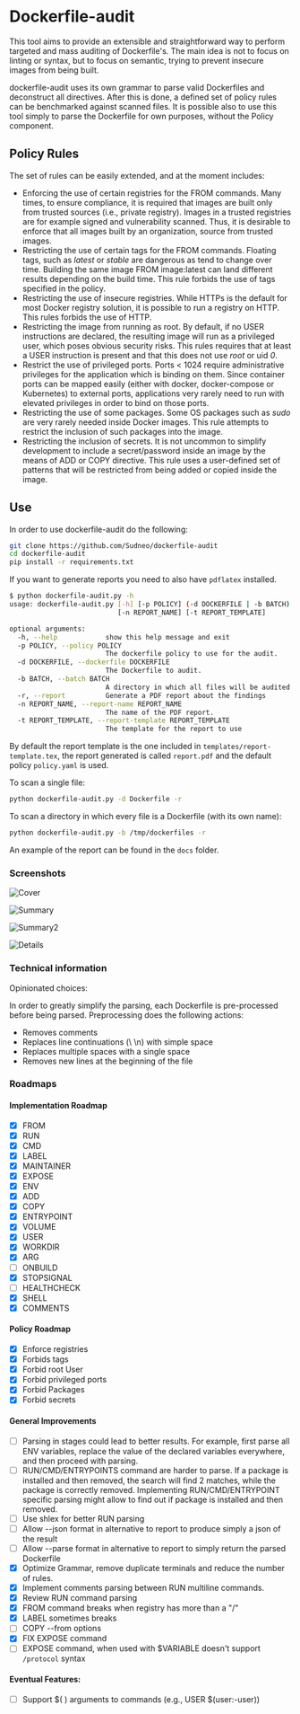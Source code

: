 # Dockerfile-audit

This tool aims to provide an extensible and straightforward way to perform targeted and mass auditing of Dockerfile's.
The main idea is not to focus on linting or syntax, but to focus on semantic, trying to prevent insecure images from being built.

dockerfile-audit uses its own grammar to parse valid Dockerfiles and deconstruct all directives. After this is done, a 
defined set of policy rules can be benchmarked against scanned files. It is possible also to use this tool simply to parse 
the Dockerfile for own purposes, without the Policy component.

## Policy Rules

The set of rules can be easily extended, and at the moment includes:

* Enforcing the use of certain registries for the FROM commands. Many times, to ensure compliance, it is required that
images are built only from trusted sources (i.e., private registry). Images in a trusted registries are for example signed
and vulnerability scanned. Thus, it is desirable to enforce that all images built by an organization, source from trusted 
images.
* Restricting the use of certain tags for the FROM commands. Floating tags, such as *latest* or *stable* are dangerous as
tend to change over time. Building the same image FROM image:latest can land different results depending on the build time.
This rule forbids the use of tags specified in the policy.
* Restricting the use of insecure registries. While HTTPs is the default for most Docker registry solution, it is possible
to run a registry on HTTP. This rules forbids the use of HTTP.
* Restricting the image from running as root. By default, if no USER instructions are declared, the resulting image will
run as a privileged user, which poses obvious security risks. This rules requires that at least a USER instruction is present
and that this does not use *root* or uid *0*.
* Restrict the use of privileged ports. Ports < 1024 require administrative privileges for the application which is binding
on them. Since container ports can be mapped easily (either with docker, docker-compose or Kubernetes) to external ports,
applications very rarely need to run with elevated privileges in order to bind on those ports.
* Restricting the use of some packages. Some OS packages such as *sudo* are very rarely needed inside Docker images. This rule
attempts to restrict the inclusion of such packages into the image.
* Restricting the inclusion of secrets. It is not uncommon to simplify development to include a secret/password inside
an image by the means of ADD or COPY directive. This rule uses a user-defined set of patterns that will be restricted from
being added or copied inside the image.

## Use

In order to use dockerfile-audit do the following:

```bash
git clone https://github.com/Sudneo/dockerfile-audit
cd dockerfile-audit
pip install -r requirements.txt
```

If you want to generate reports you need to also have `pdflatex` installed.

```bash
$ python dockerfile-audit.py -h
usage: dockerfile-audit.py [-h] [-p POLICY] (-d DOCKERFILE | -b BATCH) [-r]
                           [-n REPORT_NAME] [-t REPORT_TEMPLATE]

optional arguments:
  -h, --help            show this help message and exit
  -p POLICY, --policy POLICY
                        The dockerfile policy to use for the audit.
  -d DOCKERFILE, --dockerfile DOCKERFILE
                        The Dockerfile to audit.
  -b BATCH, --batch BATCH
                        A directory in which all files will be audited.
  -r, --report          Generate a PDF report about the findings
  -n REPORT_NAME, --report-name REPORT_NAME
                        The name of the PDF report.
  -t REPORT_TEMPLATE, --report-template REPORT_TEMPLATE
                        The template for the report to use
```

By default the report template is the one included in `templates/report-template.tex`, the report generated is called
`report.pdf` and the default policy `policy.yaml` is used.

To scan a single file:

```bash
python dockerfile-audit.py -d Dockerfile -r
```

To scan a directory in which every file is a Dockerfile (with its own name):

```bash
python dockerfile-audit.py -b /tmp/dockerfiles -r
```

An example of the report can be found in the `docs` folder. 

### Screenshots

![Cover](docs/images/cover.png)

![Summary](docs/images/summary.png)

![Summary2](docs/images/summary2.png)

![Details](docs/images/details.png)

### Technical information

Opinionated choices:

In order to greatly simplify the parsing, each Dockerfile is pre-processed before being parsed.
Preprocessing does the following actions:
* Removes comments
* Replaces line continuations (\ \n) with simple space
* Replaces multiple spaces with a single space
* Removes new lines at the beginning of the file

### Roadmaps

#### Implementation Roadmap

- [X] FROM
- [X] RUN
- [X] CMD
- [X] LABEL
- [X] MAINTAINER
- [X] EXPOSE
- [X] ENV
- [X] ADD
- [X] COPY
- [X] ENTRYPOINT
- [X] VOLUME
- [X] USER
- [X] WORKDIR
- [X] ARG
- [ ] ONBUILD
- [X] STOPSIGNAL
- [ ] HEALTHCHECK
- [X] SHELL
- [X] COMMENTS

#### Policy Roadmap

- [X] Enforce registries
- [X] Forbids tags
- [X] Forbid root User
- [X] Forbid privileged ports
- [X] Forbid Packages
- [X] Forbid secrets

#### General Improvements

- [ ] Parsing in stages could lead to better results. For example, first parse all ENV variables, replace
the value of the declared variables everywhere, and then proceed with parsing.
- [ ] RUN/CMD/ENTRYPOINTS command are harder to parse. If a package is installed and then removed, the search will
find 2 matches, while the package is correctly removed. Implementing RUN/CMD/ENTRYPOINT specific parsing might
allow to find out if package is installed and then removed.
- [ ] Use shlex for better RUN parsing
- [ ] Allow --json format in alternative to report to produce simply a json of the result
- [ ] Allow --parse format in alternative to report to simply return the parsed Dockerfile
- [X] Optimize Grammar, remove duplicate terminals and reduce the number of rules.
- [X] Implement comments parsing between RUN multiline commands.
- [X] Review RUN command parsing
- [X] FROM command breaks when registry has more than a "/"
- [X] LABEL sometimes breaks
- [ ] COPY --from options
- [X] FIX EXPOSE command
- [ ] EXPOSE command, when used with $VARIABLE doesn't support `/protocol` syntax

#### Eventual Features:

- [ ] Support $( ) arguments to commands (e.g., USER $(user:-user))
